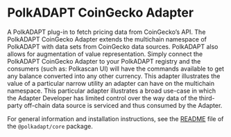 # PolkADAPT CoinGecko Adapter

A PolkADAPT plug-in to fetch pricing data from CoinGecko’s API. The PolkADAPT CoinGecko Adapter extends the multichain namespace of PolkADAPT with data sets from CoinGecko data sources. PolkADAPT also allows for augmentation of value representation. Simply connect the PolkADAPT CoinGecko Adapter to your PolkADAPT registry and the consumers (such as: Polkascan UI) will have the commands available to get any balance converted into any other currency. This adapter illustrates the value of a particular narrow utility an adapter can have on the multichain namespace. This particular adapter illustrates a broad use-case in which the Adapter Developer has limited control over the way data of the third-party off-chain data source is serviced and thus consumed by the Adapter.

For general information and installation instructions, see the [README](https://github.com/polkascan/polkadapt/tree/main/projects/core#readme) file of the `@polkadapt/core` package.
